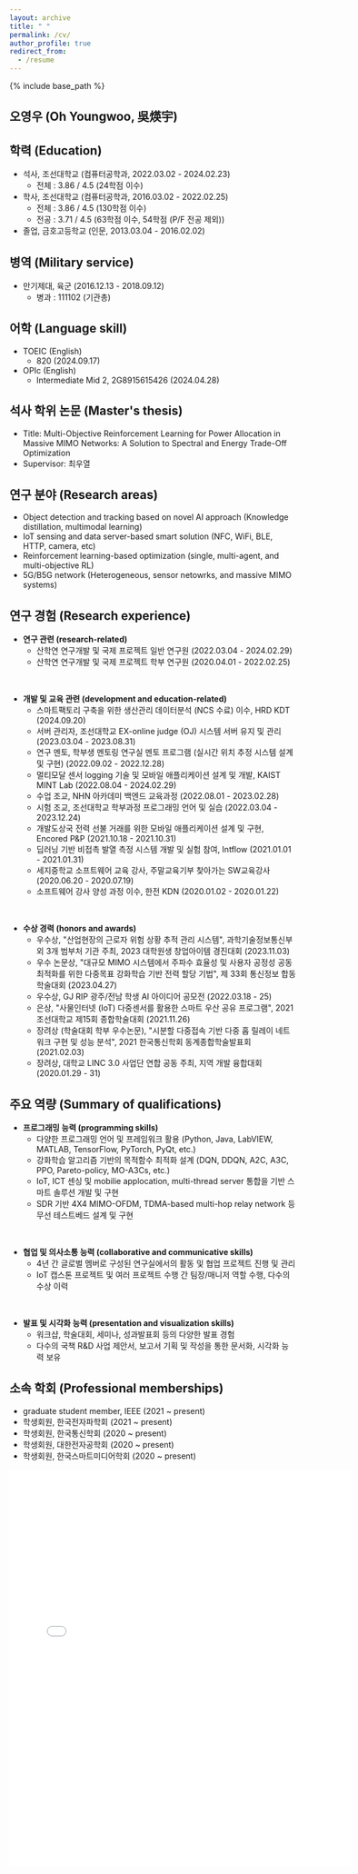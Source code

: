 ```yaml
---
layout: archive
title: " "
permalink: /cv/
author_profile: true
redirect_from:
  - /resume
---
```


{% include base_path %}

오영우 (Oh Youngwoo, 吳煐宇)
---

<!-- 경력 (Work experience)
---
* Spring 2024: Academic Pages Collaborator
  * Github University
  * Duties includes: Updates and improvements to template
  * Supervisor: The Users

* Fall 2015: Research Assistant
  * Github University
  * Duties included: Merging pull requests
  * Supervisor: Professor Hub

* Summer 2015: Research Assistant
  * Github University
  * Duties included: Tagging issues
  * Supervisor: Professor Git -->

학력 (Education)
---
* 석사, 조선대학교 (컴퓨터공학과, 2022.03.02 - 2024.02.23)
  * 전체 : 3.86 / 4.5 (24학점 이수)
* 학사, 조선대학교 (컴퓨터공학과, 2016.03.02 - 2022.02.25)
  * 전체 : 3.86 / 4.5 (130학점 이수)
  * 전공 : 3.71 / 4.5 (63학점 이수, 54학점 (P/F 전공 제외))
* 졸업, 금호고등학교 (인문, 2013.03.04 - 2016.02.02)

병역 (Military service)
---
* 만기제대, 육군 (2016.12.13 - 2018.09.12)
  * 병과 : 111102 (기관총)

어학 (Language skill)
---
* TOEIC (English)
  * 820 (2024.09.17)
* OPIc (English)
  * Intermediate Mid 2, 2G8915615426 (2024.04.28)


석사 학위 논문 (Master's thesis)
---
* Title: Multi-Objective Reinforcement Learning for Power Allocation in Massive MIMO Networks: A Solution to Spectral and Energy Trade-Off Optimization
* Supervisor: 최우열

연구 분야 (Research areas)
---
* Object detection and tracking based on novel AI approach (Knowledge distillation, multimodal learning)
* IoT sensing and data server-based smart solution (NFC, WiFi, BLE, HTTP, camera, etc)
* Reinforcement learning-based optimization (single, multi-agent, and multi-objective RL)
* 5G/B5G network (Heterogeneous, sensor netowrks, and massive MIMO systems)

연구 경험 (Research experience)
---
* **연구 관련 (research-related)**
  * 산학연 연구개발 및 국제 프로젝트 일반 연구원 (2022.03.04 - 2024.02.29)
  * 산학연 연구개발 및 국제 프로젝트 학부 연구원 (2020.04.01 - 2022.02.25)
<br>

* **개발 및 교육 관련 (development and education-related)**
  * 스마트팩토리 구축을 위한 생산관리 데이터분석 (NCS 수료) 이수, HRD KDT (2024.09.20)
  * 서버 관리자, 조선대학교 EX-online judge (OJ) 시스템 서버 유지 및 관리 (2023.03.04 - 2023.08.31)
  * 연구 멘토, 학부생 멘토링 연구실 멘토 프로그램 (실시간 위치 추정 시스템 설계 및 구현) (2022.09.02 - 2022.12.28)
  * 멀티모달 센서 logging 기술 및 모바일 애플리케이션 설계 및 개발, KAIST MINT Lab (2022.08.04 - 2024.02.29)
  * 수업 조교, NHN 아카데미 백엔드 교육과정 (2022.08.01 - 2023.02.28)
  * 시험 조교, 조선대학교 학부과정 프로그래밍 언어 및 실습 (2022.03.04 - 2023.12.24)
  * 개발도상국 전력 선불 거래를 위한 모바일 애플리케이션 설계 및 구현, Encored P&P (2021.10.18 - 2021.10.31)​
  * 딥러닝 기반 비접촉 발열 측정 시스템 개발 및 실험 참여, Intflow (2021.01.01 - 2021.01.31)
  * 세지중학교 소프트웨어 교육 강사, 주말교육기부 찾아가는 SW교육강사 (2020.06.20 - 2020.07.19)
  * 소프트웨어 강사 양성 과정 이수, 한전 KDN (2020.01.02 - 2020.01.22)
<br>

* **수상 경력 (honors and awards)**
  * 우수상, "산업현장의 근로자 위험 상황 추적 관리 시스템", 과학기술정보통신부 외 3개 범부처 기관 주최, 2023 대학원생 창업아이템 경진대회 (2023.11.03)
  * 우수 논문상, "대규모 MIMO 시스템에서 주파수 효율성 및 사용자 공정성 공동 최적화를 위한 다중목표 강화학습 기반 전력 할당 기법", 제 33회 통신정보 합동학술대회 (2023.04.27)
  * 우수상, GJ RIP 광주/전남 학생 AI 아이디어 공모전 (2022.03.18 - 25)
  * 은상, "사물인터넷 (IoT) 다중센서를 활용한 스마트 우산 공유 프로그램", 2021 조선대학교 제15회 종합학술대회 (2021.11.26)
  * 장려상 (학술대회 학부 우수논문), "시분할 다중접속 기반 다중 홉 릴레이 네트워크 구현 및 성능 분석", 2021 한국통신학회 동계종합학술발표회 (2021.02.03)
  * 장려상, 대학교 LINC 3.0 사업단 연합 공동 주최, 지역 개발 융합대회 (2020.01.29 - 31)

주요 역량 (Summary of qualifications)
---
* **프로그래밍 능력 (programming skills)**
  * 다양한 프로그래밍 언어 및 프레임워크 활용 (Python, Java, LabVIEW, MATLAB, TensorFlow, PyTorch, PyQt, etc.)
  * 강화학습 알고리즘 기반의 목적함수 최적화 설계 (DQN, DDQN, A2C, A3C, PPO, Pareto-policy, MO-A3Cs, etc.)
  * IoT, ICT 센싱 및 mobilie applocation, multi-thread server 통합을 기반 스마트 솔루션 개발 및 구현
  * SDR 기반 4X4 MIMO-OFDM, TDMA-based multi-hop relay network 등 무선 테스트베드 설계 및 구현
<br>

* **협업 및 의사소통 능력 (collaborative and communicative skills)**
  * 4년 간 글로벌 멤버로 구성된 연구실에서의 활동 및 협업 프로젝트 진행 및 관리
  * IoT 캡스톤 프로젝트 및 여러 프로젝트 수행 간 팀장/매니저 역할 수행, 다수의 수상 이력
<br>

* **발표 및 시각화 능력 (presentation and visualization skills)**
  * 워크샵, 학술대회, 세미나, 성과발표회 등의 다양한 발표 경험
  * 다수의 국책 R&D 사업 제안서, 보고서 기획 및 작성을 통한 문서화, 시각화 능력 보유


소속 학회 (Professional memberships)
---
  * graduate student member, IEEE (2021 ~ present)
  * 학생회원, 한국전자파학회 (2021 ~ present)
  * 학생회원, 한국통신학회 (2020 ~ present)
  * 학생회원, 대한전자공학회 (2020 ~ present)
  * 학생회원, 한국스마트미디어학회 (2020 ~ present)

<embed src="{{ site.baseurl }}/files/mycv.pdf" width="600" height="700" type='application/pdf'>

<!-- 자격증 (Certifications)
---
  * 정보처리기사
  * 언플러그드코딩지도사 1급
  * 인성코딩지도사
  * AICE Associate
  * 한국사 2급 -->